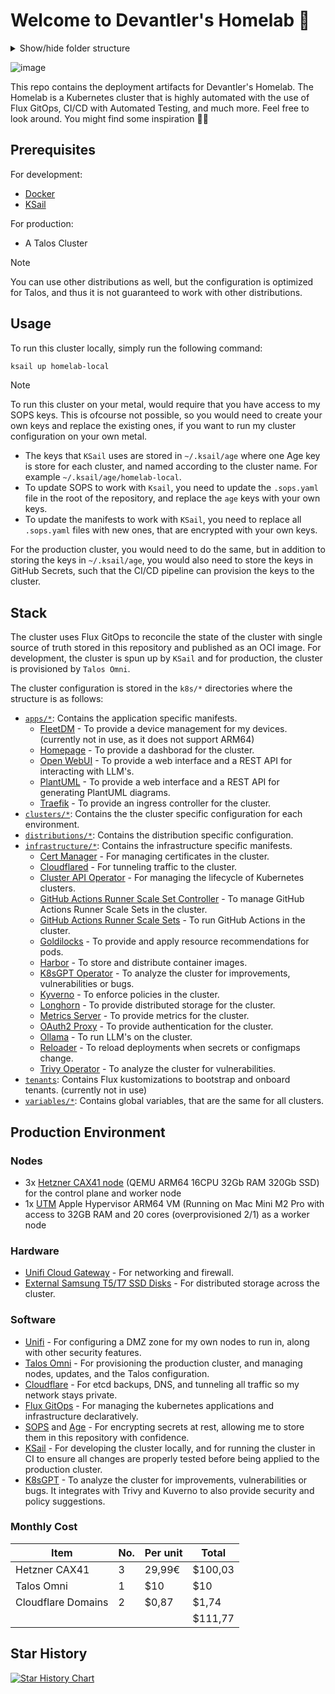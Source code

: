 # Welcome to Devantler's Homelab 🚀

<details>
  <summary>Show/hide folder structure</summary>

<!-- readme-tree start -->
```
.
├── .github
│   └── workflows
├── .vscode
├── k8s
│   ├── apps
│   │   ├── fleetdm
│   │   ├── homepage
│   │   ├── open-webui
│   │   └── plantuml
│   ├── clusters
│   │   ├── homelab-local
│   │   │   ├── components
│   │   │   ├── flux-system
│   │   │   └── variables
│   │   └── homelab-prod
│   │       ├── components
│   │       ├── flux-system
│   │       ├── infrastructure
│   │       │   ├── cilium
│   │       │   └── gha-runner-scale-sets
│   │       └── variables
│   ├── components
│   │   ├── flux-kustomization-post-build-variables-label
│   │   ├── flux-kustomization-sops-label
│   │   ├── helm-release-crds-label
│   │   └── helm-release-remediation-label
│   ├── custom-resources
│   │   ├── middlewares
│   │   │   ├── basic-auth
│   │   │   └── forward-auth
│   │   └── selfsigned-cluster-issuer
│   ├── distributions
│   │   ├── k3s
│   │   │   ├── components
│   │   │   └── variables
│   │   └── talos
│   │       ├── components
│   │       ├── infrastructure
│   │       │   ├── kubelet-serving-cert-approver
│   │       │   └── longhorn
│   │       └── variables
│   ├── infrastructure
│   │   ├── capi-operator
│   │   ├── cert-manager
│   │   ├── cloudflared
│   │   ├── gha-runner-scale-set-controller
│   │   ├── goldilocks
│   │   ├── harbor
│   │   ├── helm-charts-oci-proxy
│   │   ├── k8sgpt-operator
│   │   ├── kyverno
│   │   ├── metrics-server
│   │   ├── oauth2-proxy
│   │   ├── ollama
│   │   ├── reloader
│   │   ├── traefik
│   │   └── trivy-operator
│   ├── tenants
│   └── variables
└── talos
    ├── hetzner
    └── patches
        ├── cluster
        └── nodes

64 directories
```
<!-- readme-tree end -->

</details>

![image](https://github.com/user-attachments/assets/cc96e95c-4362-4432-9509-7f52c6c21636)

This repo contains the deployment artifacts for Devantler's Homelab. The Homelab is a Kubernetes cluster that is highly automated with the use of Flux GitOps, CI/CD with Automated Testing, and much more. Feel free to look around. You might find some inspiration 🙌🏻

## Prerequisites

For development:

- [Docker](https://docs.docker.com/get-docker/)
- [KSail](https://github.com/devantler/ksail)

For production:

- A Talos Cluster

> [!NOTE]
> You can use other distributions as well, but the configuration is optimized for Talos, and thus it is not guaranteed to work with other distributions.

## Usage

To run this cluster locally, simply run the following command:

```bash
ksail up homelab-local
```

> [!NOTE]
> To run this cluster on your metal, would require that you have access to my SOPS keys. This is ofcourse not possible, so you would need to create your own keys and replace the existing ones, if you want to run my cluster configuration on your own metal.
>
> - The keys that `KSail` uses are stored in `~/.ksail/age` where one Age key is store for each cluster, and named according to the cluster name. For example `~/.ksail/age/homelab-local`.
> - To update SOPS to work with `Ksail`, you need to update the `.sops.yaml` file in the root of the repository, and replace the `age` keys with your own keys.
> - To update the manifests to work with `KSail`, you need to replace all `.sops.yaml` files with new ones, that are encrypted with your own keys.
>
> For the production cluster, you would need to do the same, but in addition to storing the keys in `~/.ksail/age`, you would also need to store the keys in GitHub Secrets, such that the CI/CD pipeline can provision the keys to the cluster.

## Stack

The cluster uses Flux GitOps to reconcile the state of the cluster with single source of truth stored in this repository and published as an OCI image. For development, the cluster is spun up by `KSail` and for production, the cluster is provisioned by `Talos Omni`.

The cluster configuration is stored in the `k8s/*` directories where the structure is as follows:

- [`apps/*`](k8s/apps/README.md): Contains the application specific manifests.
  - [FleetDM](k8s/apps/fleetdm/README.md) - To provide a device management for my devices. (currently not in use, as it does not support ARM64)
  - [Homepage](k8s/apps/homepage/README.md) - To provide a dashborad for the cluster.
  - [Open WebUI](k8s/apps/open-webui/README.md) - To provide a web interface and a REST API for interacting with LLM's.
  - [PlantUML](k8s/infrastructure/plantuml/README.md) - To provide a web interface and a REST API for generating PlantUML diagrams.
  - [Traefik](k8s/infrastructure/traefik/README.md) - To provide an ingress controller for the cluster.
- [`clusters/*`](k8s/clusters/README.md): Contains the the cluster specific configuration for each environment.
- [`distributions/*`](k8s/distributions/README.md): Contains the distribution specific configuration.
- [`infrastructure/*`](k8s/infrastructure/README.md): Contains the infrastructure specific manifests.
  - [Cert Manager](k8s/infrastructure/cert-manager/README.md) - For managing certificates in the cluster.
  - [Cloudflared](k8s/infrastructure/cloudflared/README.md) - For tunneling traffic to the cluster.
  - [Cluster API Operator](k8s/infrastructure/capi-operator/README.md) - For managing the lifecycle of Kubernetes clusters.
  - [GitHub Actions Runner Scale Set Controller](k8s/infrastructure/gha-runner-scale-set-controller/README.md) - To manage GitHub Actions Runner Scale Sets in the cluster.
  - [GitHub Actions Runner Scale Sets](k8s/clusters/homelab-prod/infrastructure/gha-runner-scale-sets/README.md) - To run GitHub Actions in the cluster.
  - [Goldilocks](k8s/infrastructure/goldilocks/README.md) - To provide and apply resource recommendations for pods.
  - [Harbor](k8s/infrastructure/harbor/README.md) - To store and distribute container images.
  - [K8sGPT Operator](k8s/infrastructure/k8sgpt-operator/README.md) - To analyze the cluster for improvements, vulnerabilities or bugs.
  - [Kyverno](k8s/infrastructure/kyverno/README.md) - To enforce policies in the cluster.
  - [Longhorn](k8s/distributions/talos/infrastructure/longhorn/README.md) - To provide distributed storage for the cluster.
  - [Metrics Server](k8s/infrastructure/metrics-server/README.md) - To provide metrics for the cluster.
  - [OAuth2 Proxy](k8s/infrastructure/oauth2-proxy/README.md) - To provide authentication for the cluster.
  - [Ollama](k8s/infrastructure/ollama/README.md) - To run LLM's on the cluster.
  - [Reloader](k8s/infrastructure/reloader/README.md) - To reload deployments when secrets or configmaps change.
  - [Trivy Operator](k8s/infrastructure/trivy-operator/README.md) - To analyze the cluster for vulnerabilities.
- [`tenants`](k8s/tenants/README.md): Contains Flux kustomizations to bootstrap and onboard tenants. (currently not in use)
- [`variables/*`](k8s/variables/README.md): Contains global variables, that are the same for all clusters.

## Production Environment

### Nodes

- 3x [Hetzner CAX41 node](https://www.hetzner.com/cloud/) (QEMU ARM64 16CPU 32Gb RAM 320Gb SSD) for the control plane and worker node
- 1x [UTM](https://mac.getutm.app) Apple Hypervisor ARM64 VM (Running on Mac Mini M2 Pro with access to 32GB RAM and 20 cores (overprovisioned 2/1) as a worker node

### Hardware

- [Unifi Cloud Gateway](https://eu.store.ui.com/eu/en/pro/products/ucg-ultra) - For networking and firewall.
- [External Samsung T5/T7 SSD Disks](https://www.samsung.com/dk/memory-storage/portable-ssd/portable-ssd-t7-1tb-gray-mu-pc1t0t-ww/) - For distributed storage across the cluster.

### Software

- [Unifi](https://ui.com/) - For configuring a DMZ zone for my own nodes to run in, along with other security features.
- [Talos Omni](https://www.siderolabs.com/platform/saas-for-kubernetes/) - For provisioning the production cluster, and managing nodes, updates, and the Talos configuration.
- [Cloudflare](https://www.cloudflare.com) - For etcd backups, DNS, and tunneling all traffic so my network stays private.
- [Flux GitOps](https://fluxcd.io) - For managing the kubernetes applications and infrastructure declaratively.
- [SOPS](https://getsops.io) and [Age](https://github.com/FiloSottile/age) - For encrypting secrets at rest, allowing me to store them in this repository with confidence.
- [KSail](https://github.com/devantler/ksail) - For developing the cluster locally, and for running the cluster in CI to ensure all changes are properly tested before being applied to the production cluster.
- [K8sGPT](https://k8sgpt.ai) - To analyze the cluster for improvements, vulnerabilities or bugs. It integrates with Trivy and Kuverno to also provide security and policy suggestions.

### Monthly Cost

| Item               | No. | Per unit | Total   |
| ------------------ | --- | -------- | ------- |
| Hetzner CAX41      | 3   | 29,99€   | $100,03 |
| Talos Omni         | 1   | $10      | $10     |
| Cloudflare Domains | 2   | $0,87    | $1,74   |
|                    |     |          | $111,77 |

## Star History

[![Star History Chart](https://api.star-history.com/svg?repos=devantler/homelab&type=Date)](https://star-history.com/#devantler/homelab&Date)
